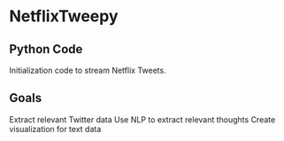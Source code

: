# NetflixTweepy

## Python Code
Initialization code to stream Netflix Tweets.

## Goals
Extract relevant Twitter data
Use NLP to extract relevant thoughts
Create visualization for text data
